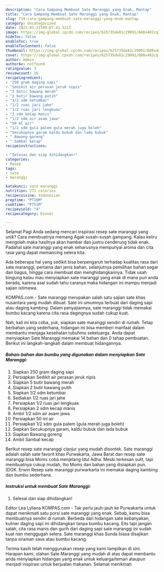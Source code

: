 ```yaml
---
description: "Cara Gampang Membuat Sate Maranggi yang Enak, Mantap"
title: "Cara Gampang Membuat Sate Maranggi yang Enak, Mantap"
slug: 719-cara-gampang-membuat-sate-maranggi-yang-enak-mantap
category: Uncategorized
date: 2023-03-21T09:07:41.521Z
image: https://img-global.cpcdn.com/recipes/625735de81c29091/680x482cq70/sate-maranggi-foto-resep-utama.jpg
hideToc: false
enableToc: true
enableTocContent: false
thumbnail: https://img-global.cpcdn.com/recipes/625735de81c29091/680x482cq70/sate-maranggi-foto-resep-utama.jpg
cover: https://img-global.cpcdn.com/recipes/625735de81c29091/680x482cq70/sate-maranggi-foto-resep-utama.jpg
author: Admin
authorAv: notfound
ratingvalue: 3
reviewcount: 16
recipeingredient:
- "250 gram daging sapi"
- "Sedikit air perasan jeruk nipis"
- "5 butir bawang merah"
- "2 butir bawang putih"
- "1/2 sdm ketumbar"
- "1/2 ruas jari jahe"
- "1/2 ruas jari lengkuas"
- "2 sdm kecap manis"
- "1/2 sdm air asam jawa"
- "50 ml air"
- "1/2 sdm gula palem gula merah juga boleh"
- "Secukupnya garam kaldu bubuk dan lada bubuk"
- " Bawang goreng"
- " Sambal kecap"
recipeinstructions:

- "Selesai dan siap dihidangkan!"
categories:
- Resep
tags:
- sate
- maranggi

katakunci: sate maranggi 
nutrition: 271 calories
recipecuisine: Indonesian
preptime: "PT16M"
cooktime: "PT51M"
recipeyield: "4"
recipecategory: Dinner

---
```



Selamat Pagi Anda sedang mencari inspirasi resep sate maranggi yang unik? Cara membuatnya memang Agak susah-susah gampang. Kalau keliru mengolah maka hasilnya akan hambar dan justru cenderung tidak enak. Padahal sate maranggi yang enak seharusnya mempunyai aroma dan cita rasa yang dapat memancing selera kita.


Ada beberapa hal yang sedikit bisa berpengaruh terhadap kualitas rasa dari sate maranggi, pertama dari jenis bahan, selanjutnya pemilihan bahan segar dan bagus, hingga cara membuat dan menghidangkannya. Tidak usah bingung kalau mau menyiapkan sate maranggi yang enak di mana pun anda berada, karena asal sudah tahu caranya maka hidangan ini mampu menjadi sajian istimewa.

KOMPAS.com - Sate maranggi merupakan salah satu sajian sate khas nusantara yang mudah dibuat. Sate ini umumnya terbuat dari daging sapi atau daging kambing. Dalam penyajiannya, sate maranggi tidak memakai bumbu kacang karena cita rasa dagingnya sudah cukup kuat.


Nah, kali ini kita coba, yuk, siapkan sate maranggi sendiri di rumah. Tetap berbahan yang sederhana, hidangan ini bisa memberi manfaat dalam membantu menjaga kesehatan tubuhmu sekeluarga. Anda dapat menyiapkan Sate Maranggi memakai 14 bahan dan 0 tahap pembuatan. Berikut ini langkah-langkah dalam membuat hidangannya.

<!--inarticleads1-->

##### Bahan-bahan dan bumbu yang digunakan dalam menyiapkan Sate Maranggi:

1. Siapkan 250 gram daging sapi
1. Persiapkan Sedikit air perasan jeruk nipis
1. Siapkan 5 butir bawang merah
1. Siapkan 2 butir bawang putih
1. Siapkan 1/2 sdm ketumbar
1. Sediakan 1/2 ruas jari jahe
1. Persiapkan 1/2 ruas jari lengkuas
1. Persiapkan 2 sdm kecap manis
1. Ambil 1/2 sdm air asam jawa
1. Persiapkan 50 ml air
1. Persiapkan 1/2 sdm gula palem (gula merah juga boleh)
1. Siapkan Secukupnya garam, kaldu bubuk dan lada bubuk
1. Siapkan  Bawang goreng
1. Ambil  Sambal kecap


Berikut resep sate maranggi cianjur yang mudah disontek. Sate maranggi adalah salah sate favorit khas Purwakarta, Jawa Barat dan resep sate maranggi bisa Moms coba menjelang Idul Adha. Meski terkesan sulit, tapi membuatnya cukup mudah, lho Moms dan bahan yang disiapkan pun. (DOK. Erwin Resep sate maranggi purwarkarta ini memakai daging kambing dan bumbu sederhana. 

<!--inarticleads2-->

##### Instruksi untuk membuat Sate Maranggi:


1. Selesai dan siap dihidangkan!

Editor Lea Lyliana KOMPAS.com - Tak perlu jauh-jauh ke Purwakarta untuk dapat menikmati satu porsi sate maranggi yang enak. Sebab, kamu bisa membuatnya sendiri di rumah. Berbeda dari hidangan sate kebanyakan, kuliner daging sapi ini dihidangkan tanpa bumbu kacang. Eits tapi jangan salah, cita rasa manis dan gurih dari daging sapi sate maranggi ini sudah kuat nan menggugah selera. Sate maranggi khas Sunda biasa disajikan tanpa siraman saus atau bumbu kacang. 

Terima kasih telah menggunakan resep yang kami tampilkan di sini. Harapan kami, olahan Sate Maranggi yang mudah di atas dapat membantu anda menyiapkan hidangan yang enak untuk keluarga/teman ataupun menjadi inspirasi untuk berjualan makanan. Selamat menikmati
